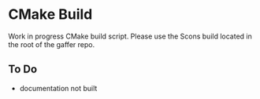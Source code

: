 # CMake Build

Work in progress CMake build script. Please use the Scons build located in the root of the gaffer repo.

## To Do

- documentation not built
